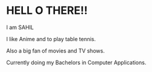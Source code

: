 # HELL O THERE!!
I am SAHIL

I like Anime and to play table tennis.

Also a big fan of movies and TV shows.

Currently doing my Bachelors in Computer Applications.
